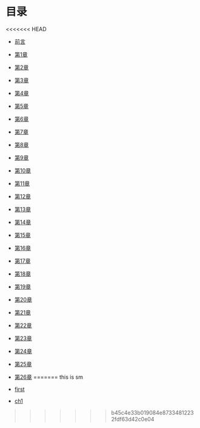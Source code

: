 # 目录


<<<<<<< HEAD
* [前言](README.md)
* [第1章](ch01.md)
* [第2章](ch02.md)
* [第3章](ch03.md)
* [第4章](ch04.md)
* [第5章](ch05.md)
* [第6章](ch07.md)
* [第7章](ch07.md)
* [第8章](ch08.md)
* [第9章](ch09.md)
* [第10章](ch10.md)
* [第11章](ch11.md)
* [第12章](ch12.md)
* [第13章](ch13.md)
* [第14章](ch14.md)
* [第15章](ch15.md)
* [第16章](ch16.md)
* [第17章](ch17.md)
* [第18章](ch18.md)
* [第19章](ch19.md)
* [第20章](ch20.md)
* [第21章](ch21.md)
* [第22章](ch22.md)
* [第23章](ch23.md)
* [第24章](ch24.md)
* [第25章](ch25.md)
* [第26章](ch26.md)
=======
this is sm

* [first](README.md)
* [ch1](01ch.md)
>>>>>>> b45c4e33b019084e87334812232fdf63d42c0e04
